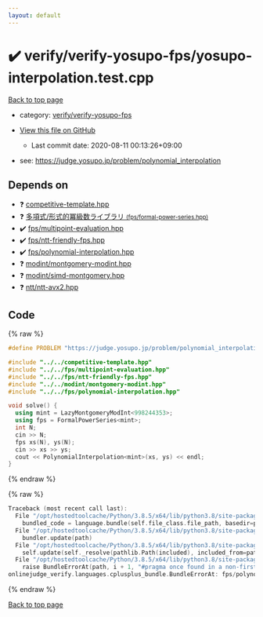 ```yaml
---
layout: default
---
```


<!-- mathjax config similar to math.stackexchange -->
<script type="text/javascript" async
  src="https://cdnjs.cloudflare.com/ajax/libs/mathjax/2.7.5/MathJax.js?config=TeX-MML-AM_CHTML">
</script>
<script type="text/x-mathjax-config">
  MathJax.Hub.Config({
    TeX: { equationNumbers: { autoNumber: "AMS" }},
    tex2jax: {
      inlineMath: [ ['$','$'] ],
      processEscapes: true
    },
    "HTML-CSS": { matchFontHeight: false },
    displayAlign: "left",
    displayIndent: "2em"
  });
</script>

<script type="text/javascript" src="https://cdnjs.cloudflare.com/ajax/libs/jquery/3.4.1/jquery.min.js"></script>
<script src="https://cdn.jsdelivr.net/npm/jquery-balloon-js@1.1.2/jquery.balloon.min.js" integrity="sha256-ZEYs9VrgAeNuPvs15E39OsyOJaIkXEEt10fzxJ20+2I=" crossorigin="anonymous"></script>
<script type="text/javascript" src="../../../assets/js/copy-button.js"></script>
<link rel="stylesheet" href="../../../assets/css/copy-button.css" />


# :heavy_check_mark: verify/verify-yosupo-fps/yosupo-interpolation.test.cpp

<a href="../../../index.html">Back to top page</a>

* category: <a href="../../../index.html#17f17e0bbb64138c9a2bbb0627c5fef6">verify/verify-yosupo-fps</a>
* <a href="{{ site.github.repository_url }}/blob/master/verify/verify-yosupo-fps/yosupo-interpolation.test.cpp">View this file on GitHub</a>
    - Last commit date: 2020-08-11 00:13:26+09:00


* see: <a href="https://judge.yosupo.jp/problem/polynomial_interpolation">https://judge.yosupo.jp/problem/polynomial_interpolation</a>


## Depends on

* :question: <a href="../../../library/competitive-template.hpp.html">competitive-template.hpp</a>
* :question: <a href="../../../library/fps/formal-power-series.hpp.html">多項式/形式的冪級数ライブラリ <small>(fps/formal-power-series.hpp)</small></a>
* :heavy_check_mark: <a href="../../../library/fps/multipoint-evaluation.hpp.html">fps/multipoint-evaluation.hpp</a>
* :heavy_check_mark: <a href="../../../library/fps/ntt-friendly-fps.hpp.html">fps/ntt-friendly-fps.hpp</a>
* :heavy_check_mark: <a href="../../../library/fps/polynomial-interpolation.hpp.html">fps/polynomial-interpolation.hpp</a>
* :question: <a href="../../../library/modint/montgomery-modint.hpp.html">modint/montgomery-modint.hpp</a>
* :question: <a href="../../../library/modint/simd-montgomery.hpp.html">modint/simd-montgomery.hpp</a>
* :question: <a href="../../../library/ntt/ntt-avx2.hpp.html">ntt/ntt-avx2.hpp</a>


## Code

<a id="unbundled"></a>
{% raw %}
```cpp
#define PROBLEM "https://judge.yosupo.jp/problem/polynomial_interpolation"

#include "../../competitive-template.hpp"
#include "../../fps/multipoint-evaluation.hpp"
#include "../../fps/ntt-friendly-fps.hpp"
#include "../../modint/montgomery-modint.hpp"
#include "../../fps/polynomial-interpolation.hpp"

void solve() {
  using mint = LazyMontgomeryModInt<998244353>;
  using fps = FormalPowerSeries<mint>;
  int N;
  cin >> N;
  fps xs(N), ys(N);
  cin >> xs >> ys;
  cout << PolynomialInterpolation<mint>(xs, ys) << endl;
}
```
{% endraw %}

<a id="bundled"></a>
{% raw %}
```cpp
Traceback (most recent call last):
  File "/opt/hostedtoolcache/Python/3.8.5/x64/lib/python3.8/site-packages/onlinejudge_verify/docs.py", line 349, in write_contents
    bundled_code = language.bundle(self.file_class.file_path, basedir=pathlib.Path.cwd())
  File "/opt/hostedtoolcache/Python/3.8.5/x64/lib/python3.8/site-packages/onlinejudge_verify/languages/cplusplus.py", line 185, in bundle
    bundler.update(path)
  File "/opt/hostedtoolcache/Python/3.8.5/x64/lib/python3.8/site-packages/onlinejudge_verify/languages/cplusplus_bundle.py", line 307, in update
    self.update(self._resolve(pathlib.Path(included), included_from=path))
  File "/opt/hostedtoolcache/Python/3.8.5/x64/lib/python3.8/site-packages/onlinejudge_verify/languages/cplusplus_bundle.py", line 239, in update
    raise BundleErrorAt(path, i + 1, "#pragma once found in a non-first line")
onlinejudge_verify.languages.cplusplus_bundle.BundleErrorAt: fps/polynomial-interpolation.hpp: line 2: #pragma once found in a non-first line

```
{% endraw %}

<a href="../../../index.html">Back to top page</a>

